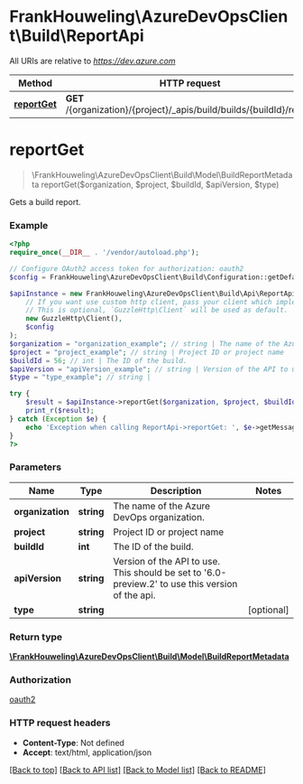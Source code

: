 # FrankHouweling\AzureDevOpsClient\Build\ReportApi

All URIs are relative to *https://dev.azure.com*

Method | HTTP request | Description
------------- | ------------- | -------------
[**reportGet**](ReportApi.md#reportGet) | **GET** /{organization}/{project}/_apis/build/builds/{buildId}/report | 


# **reportGet**
> \FrankHouweling\AzureDevOpsClient\Build\Model\BuildReportMetadata reportGet($organization, $project, $buildId, $apiVersion, $type)



Gets a build report.

### Example
```php
<?php
require_once(__DIR__ . '/vendor/autoload.php');

// Configure OAuth2 access token for authorization: oauth2
$config = FrankHouweling\AzureDevOpsClient\Build\Configuration::getDefaultConfiguration()->setAccessToken('YOUR_ACCESS_TOKEN');

$apiInstance = new FrankHouweling\AzureDevOpsClient\Build\Api\ReportApi(
    // If you want use custom http client, pass your client which implements `GuzzleHttp\ClientInterface`.
    // This is optional, `GuzzleHttp\Client` will be used as default.
    new GuzzleHttp\Client(),
    $config
);
$organization = "organization_example"; // string | The name of the Azure DevOps organization.
$project = "project_example"; // string | Project ID or project name
$buildId = 56; // int | The ID of the build.
$apiVersion = "apiVersion_example"; // string | Version of the API to use.  This should be set to '6.0-preview.2' to use this version of the api.
$type = "type_example"; // string | 

try {
    $result = $apiInstance->reportGet($organization, $project, $buildId, $apiVersion, $type);
    print_r($result);
} catch (Exception $e) {
    echo 'Exception when calling ReportApi->reportGet: ', $e->getMessage(), PHP_EOL;
}
?>
```

### Parameters

Name | Type | Description  | Notes
------------- | ------------- | ------------- | -------------
 **organization** | **string**| The name of the Azure DevOps organization. |
 **project** | **string**| Project ID or project name |
 **buildId** | **int**| The ID of the build. |
 **apiVersion** | **string**| Version of the API to use.  This should be set to &#39;6.0-preview.2&#39; to use this version of the api. |
 **type** | **string**|  | [optional]

### Return type

[**\FrankHouweling\AzureDevOpsClient\Build\Model\BuildReportMetadata**](../Model/BuildReportMetadata.md)

### Authorization

[oauth2](../../README.md#oauth2)

### HTTP request headers

 - **Content-Type**: Not defined
 - **Accept**: text/html, application/json

[[Back to top]](#) [[Back to API list]](../../README.md#documentation-for-api-endpoints) [[Back to Model list]](../../README.md#documentation-for-models) [[Back to README]](../../README.md)

